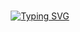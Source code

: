 <p style="margin: 15px;" align="center">
    <a href="https://git.io/typing-svg"><img src="https://readme-typing-svg.herokuapp.com?font=Fira+duratione=2000&color=0CAE35&width=435&lines=Développeur+Fullstack;I+lIKE+Sports;Code+Addicts" alt="Typing SVG" /></a>
</p>
